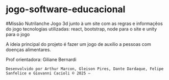 # jogo-software-educacional
#Missão Nutrilanche
Jogo 3d junto à um site com as regras e informaçẽos do jogo
tecnologias utilizadas: react, bootstrap, node para o site e unity para o jogo 

A ideia principal do projeto é fazer um jogo de auxilio a pessoas com doenças alimentares.

Prof orientadora: Giliane Bernardi

    Desenvolvido por Arthur Marcon, Gleison Pires, Dante Dardaque, Felipe Sanfelice e Giovanni Cacioli © 2025 —

